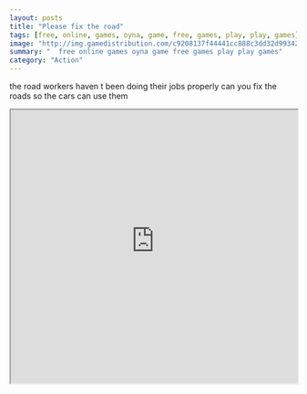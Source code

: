 ```yaml
---
layout: posts
title: "Please fix the road"
tags: [free, online, games, oyna, game, free, games, play, play, games]
image: "http://img.gamedistribution.com/c9208137f44441cc888c3dd32d993427.jpg"
summary: "  free online games oyna game free games play play games"
category: "Action"
---
```


the road workers haven t been doing their jobs properly can you fix the roads so the cars can use them

<iframe width="100%" height="480px;" src="http://flash.gamedistribution.com?game=c9208137f44441cc888c3dd32d993427"></iframe>